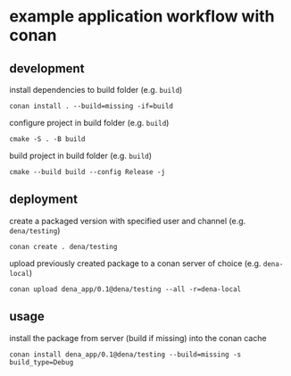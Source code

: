 # example application workflow with conan

## development

install dependencies to build folder (e.g. `build`)

```
conan install . --build=missing -if=build
```

configure project in build folder (e.g. `build`)

```
cmake -S . -B build
```

build project in build folder (e.g. `build`)

```
cmake --build build --config Release -j
```

## deployment

create a packaged version with specified user and channel (e.g. `dena/testing`)

```
conan create . dena/testing
```

upload previously created package to a conan server of choice (e.g. `dena-local`)

```
conan upload dena_app/0.1@dena/testing --all -r=dena-local
```

## usage

install the package from server (build if missing) into the conan cache

```
conan install dena_app/0.1@dena/testing --build=missing -s build_type=Debug
```